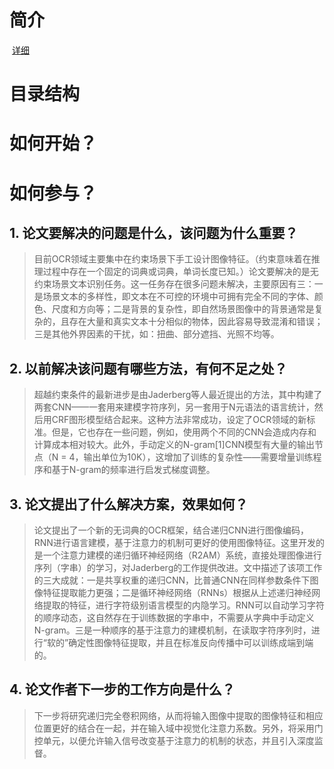 # 简介
  [详细]( https://tongpi.github.io/basicOCR/)
# 目录结构
# 如何开始？
# 如何参与？


## 1. 论文要解决的问题是什么，该问题为什么重要？

> 目前OCR领域主要集中在约束场景下手工设计图像特征。（约束意味着在推理过程中存在一个固定的词典或词典，单词长度已知。）论文要解决的是无约束场景文本识别任务。这一任务存在很多问题未解决，主要原因有三：一是场景文本的多样性，即文本在不可控的环境中可拥有完全不同的字体、颜色、尺度和方向等；二是背景的复杂性，即自然场景图像中的背景通常是复杂的，且存在大量和真实文本十分相似的物体，因此容易导致混淆和错误；三是其他外界因素的干扰，如：扭曲、部分遮挡、光照不均等。

## 2. 以前解决该问题有哪些方法，有何不足之处？

> 超越约束条件的最新进步是由Jaderberg等人最近提出的方法，其中构建了两套CNN——一套用来建模字符序列，另一套用于N元语法的语言统计，然后用CRF图形模型结合起来。这种方法非常成功，设定了OCR领域的新标准。但是，它也存在一些问题，例如，使用两个不同的CNN会造成内存和计算成本相对较大。此外，手动定义的N-gram[1]CNN模型有大量的输出节点（N = 4，输出单位为10K），这增加了训练的复杂性——需要增量训练程序和基于N-gram的频率进行启发式梯度调整。


## 3. 论文提出了什么解决方案，效果如何？

> 论文提出了一个新的无词典的OCR框架，结合递归CNN进行图像编码，RNN进行语言建模，基于注意力的机制可更好的使用图像特征。这里开发的是一个注意力建模的递归循环神经网络（R2AM）系统，直接处理图像进行序列（字串）的学习，对Jaderberg的工作提供改进。文中描述了该项工作的三大成就：一是共享权重的递归CNN，比普通CNN在同样参数条件下图像特征提取能力更强；二是循环神经网络（RNNs）根据从上述递归神经网络提取的特征，进行字符级别语言模型的内隐学习。RNN可以自动学习字符的顺序动态，这自然存在于训练数据的字串中，不需要从字典中手动定义N-gram。三是一种顺序的基于注意力的建模机制，在读取字符序列时，进行“软的”确定性图像特征提取，并且在标准反向传播中可以训练成端到端的。

## 4. 论文作者下一步的工作方向是什么？

> 下一步将研究递归完全卷积网络，从而将输入图像中提取的图像特征和相应位置更好的结合在一起，并在输入域中视觉化注意力系数。另外，将采用门控单元，以便允许输入信号改变基于注意力的机制的状态，并且引入深度监督。
